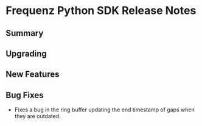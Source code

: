 # Frequenz Python SDK Release Notes

## Summary

<!-- Here goes a general summary of what this release is about -->

## Upgrading

<!-- Here goes notes on how to upgrade from previous versions, including deprecations and what they should be replaced with -->

## New Features

<!-- Here goes the main new features and examples or instructions on how to use them -->

## Bug Fixes

- Fixes a bug in the ring buffer updating the end timestamp of gaps when they are outdated.
